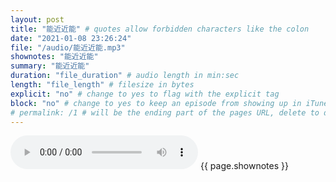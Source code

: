 ```yaml
---
layout: post
title: "能近近能" # quotes allow forbidden characters like the colon
date: "2021-01-08 23:26:24"
file: "/audio/能近近能.mp3"
shownotes: "能近近能"
summary: "能近近能"
duration: "file_duration" # audio length in min:sec
length: "file_length" # filesize in bytes
explicit: "no" # change to yes to flag with the explicit tag
block: "no" # change to yes to keep an episode from showing up in iTunes
# permalink: /1 # will be the ending part of the pages URL, delete to default to the title
---
```


<audio controls>
<source src="{{site.url}}{{site.baseurl}}{{ page.file }}" type="audio/x-mp3">
Your browser does not support the audio element.
</audio>
{{ page.shownotes }}
